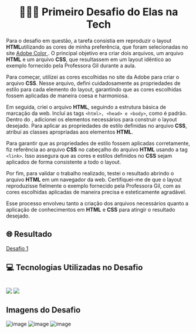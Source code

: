 <div>
<div align="center"> <h1> 👩🏾‍💻 Primeiro Desafio do Elas na Tech</h1> </div>

<p>Para o desafio em questão, a tarefa consistia em reproduzir o layout <b>HTML</b>utilizando as cores de minha preferência, que foram selecionadas no site <a href=" https://color.adobe.com/pt/create/color-wheel" target="_blank"> Adobe Color </a>. O principal objetivo era criar dois arquivos, um arquivo <b>HTML</b> e um arquivo <b>CSS</b>, que resultassem em um layout idêntico ao exemplo fornecido pela Professora Gil durante a aula.

Para começar, utilizei as cores escolhidas no site da Adobe para criar o arquivo <b>CSS</b>. Nesse arquivo, defini cuidadosamente as propriedades de estilo para cada elemento do layout, garantindo que as cores escolhidas fossem aplicadas de maneira coesa e harmoniosa.

Em seguida, criei o arquivo <b>HTML</b>, seguindo a estrutura básica de marcação da web. Incluí as tags ```<html>, <head> e <body>```, como é padrão. Dentro do <body>, adicionei os elementos necessários para construir o layout desejado. Para aplicar as propriedades de estilo definidas no arquivo <b>CSS</b>, atribuí as classes apropriadas aos elementos <b>HTML</b>.

Para garantir que as propriedades de estilo fossem aplicadas corretamente, fiz referência ao arquivo <b>CSS</b> no cabeçalho do arquivo <b>HTML</b> usando a tag ```<link>```. Isso assegura que as cores e estilos definidos no <b>CSS</b> sejam aplicados de forma consistente a todo o layout.

Por fim, para validar o trabalho realizado, testei o resultado abrindo o arquivo <b>HTML</b> em um navegador da web. Certifiquei-me de que o layout reproduzisse fielmente o exemplo fornecido pela Professora Gil, com as cores escolhidas aplicadas de maneira precisa e esteticamente agradável.

Esse processo envolveu tanto a criação dos arquivos necessários quanto a aplicação de conhecimentos em <b>HTML</b> e <b>CSS</b> para atingir o resultado desejado.</p>

<h2> 🌐 Resultado </h2> 
<a href="https://kathllynsantos.github.io/Elas-Na-Tech-Desafio1/" target="_blank"> Desafio 1</a>

<h2> 💻 Tecnologias Utilizadas no Desafio</h2>

<div stayle="display: inline_block"><br/>
<img src= "https://img.shields.io/badge/HTML5-E34F26?style=for-the-badge&logo=html5&logoColor=white"/>
<img src= "https://img.shields.io/badge/CSS3-1572B6?style=for-the-badge&logo=css3&logoColor=white"/>
</div>
<h2> Imagens do Desafio </h2>

![image](https://github.com/KathllynSantos/Elas-Na-Tech-Desafio1/assets/120657741/3982892a-3b89-4973-b0a8-c0dbc8592619)
![image](https://github.com/KathllynSantos/Elas-Na-Tech-Desafio1/assets/120657741/c78e8274-e484-4659-b8aa-0d06d5772847)
![image](https://github.com/KathllynSantos/Elas-Na-Tech-Desafio1/assets/120657741/b545ff6b-109e-4d98-8c80-0d46aea1e12d)



